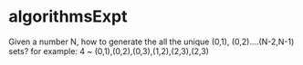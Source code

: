 # algorithmsExpt


Given a number N, how to generate the all the unique (0,1), (0,2)....(N-2,N-1) sets?
for example: 4 ~ (0,1),(0,2),(0,3),(1,2),(2,3),(2,3)
